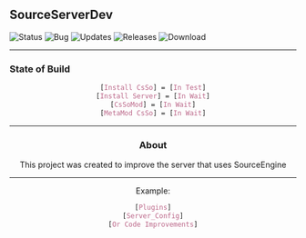 ## SourceServerDev
![Status](https://img.shields.io/badge/status-In_Process-gren.png)
![Bug](https://img.shields.io/badge/Bug-1-red.png)
![Updates](https://img.shields.io/badge/Update-1-gren.png)
![Releases](https://img.shields.io/github/v/release/ViniciusRed/SourceServerDev?display_name=tag)
![Download](https://img.shields.io/github/downloads/ViniciusRed/SourceServerDev/total)
___
### State of Build
<div align="center">

```CSS
[Install CsSo] = [In Test]
[Install Server] = [In Wait]
[CsSoMod] = [In Wait]
[MetaMod CsSo] = [In Wait]
```
___
### About
This project was created to improve the server that uses SourceEngine
___
Example:
<div align="center">

```CSS
[Plugins]
[Server_Config]
[Or Code Improvements]
```
<div/>
